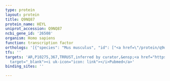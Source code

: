 ```yaml
---
type: protein
layout: protein
title: Q9NQ87
protein_name: HEYL
uniprot_accession: Q9NQ87
ncbi_gene_id: '26508'
organism: Homo sapiens
function: transcription factor
orthologs: '[{"species": "Mus musculus", "id": ["<a href=\"/protein/q9dbx7\">Q9DBX7</a>"]}, {"species": "Rattus norvegicus", "id": ["D3ZIH3"]}]'
tfs: ''
targets: 'AR,P10275,367,TRRUST,inferred by curator,&ensp;<a href="https://www.ncbi.nlm.nih.gov/pubmed/?term=21454491%5Buid%5D+OR+29087512%5Buid%5D"
  target="_blank"><i uk-icon="icon: link"></i>Pubmed</a>'
binding_sites: ''

---
```


